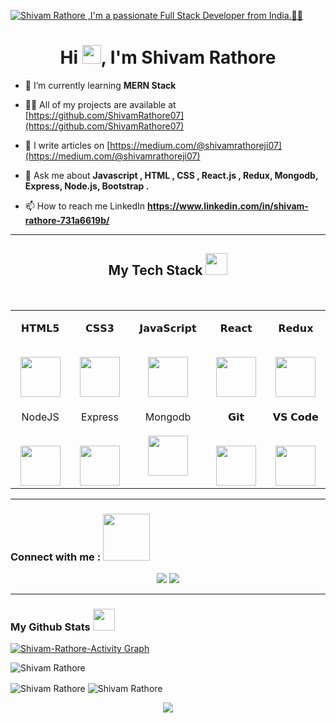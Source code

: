 [![Shivam Rathore ,I'm a passionate Full Stack Developer from India.🧑‍💻](https://pimp-my-readme.webapp.io/pimp-my-readme/wavy-banner?subtitle=I%27m%20a%20passionate%20Full%20Stack%20Web%20Developer.%F0%9F%A7%91%E2%80%8D%F0%9F%92%BB&title=Shivam%20Rathore%20)](https://www.linkedin.com/in/shivam-rathore-731a6619b/)

<h1 align="center">Hi <img src="https://raw.githubusercontent.com/MartinHeinz/MartinHeinz/master/wave.gif" width="30px">, I'm Shivam Rathore</h1>

- 🌱 I’m currently learning **MERN Stack** 

- 👨‍💻 All of my projects are available at [https://github.com/ShivamRathore07](https://github.com/ShivamRathore07)

- 📝 I write articles on [https://medium.com/@shivamrathoreji07](https://medium.com/@shivamrathoreji07)

- 💬 Ask me about **Javascript , HTML , CSS , React.js , Redux, Mongodb, Express, Node.js, Bootstrap .**

- 📫 How to reach me LinkedIn **https://www.linkedin.com/in/shivam-rathore-731a6619b/**

<hr />
 
<h2 align="center" border="0">My Tech Stack <img src="https://camo.githubusercontent.com/beb64ff21c883e318e4f5db5231c2ba4175705bea1c9249e82a41ab375db4f75/68747470733a2f2f6d65646961322e67697068792e636f6d2f6d656469612f51737347456d706b79454f684243623765312f67697068792e6769663f6369643d656366303565343761306e336769316266716e74716d6f62386739616964316f796a327772336473336d67373030626c267269643d67697068792e676966" width="35"/></h2>

<br>

<table align="center">

<tbody>

<tr valign="top">

<td width="15%" align="center">

<span>𝗛𝗧𝗠𝗟𝟱</span><br><br>

<img height="64px" src="https://cdn.svgporn.com/logos/html-5.svg">
</td>

<td width="15%" align="center">

<span>𝗖𝗦𝗦𝟯</span><br><br>

<img height="64px" src="https://cdn.svgporn.com/logos/css-3.svg">

</td>

<td width="15%" align="center">

<span>𝗝𝗮𝘃𝗮𝗦𝗰𝗿𝗶𝗽𝘁</span><br><br>

<img height="64px" src="https://cdn.svgporn.com/logos/javascript.svg">
</td>

<td width="15%" align="center">

<span>𝗥𝗲𝗮𝗰𝘁</span><br><br>

<img height="64px" src="https://cdn.svgporn.com/logos/react.svg">

</td>
 <td width="15%" align="center">

<span>𝗥𝗲𝗱𝘂𝘅</span><br><br>

<img height="64px" src="https://cdn.svgporn.com/logos/redux.svg">

</td>
</tr>
 <tr valign="top">
<td width="15%" align="center">

<span>NodeJS</span><br><br>

<img height="64px" src="https://cdn.svgporn.com/logos/nodejs.svg">

</td>



  
<td width="15%" align="center">

<span>Express</span><br><br>

<img height="64px" src="https://cdn.svgporn.com/logos/express.svg">

</td>
  
<td width="15%" align="center">

<span>Mongodb</span><br><br>
<img height="64px" src="https://cdn.svgporn.com/logos/mongodb.svg">

</td>
 <td width="15%" align="center">

<span>𝗚𝗶𝘁</span><br><br>

<img height="64px" src="https://cdn.svgporn.com/logos/git-icon.svg">

</td>
<td width="15%" align="center">

<span>𝗩𝗦 𝗖𝗼𝗱𝗲</span><br><br>

<img height="64px" src="https://cdn.svgporn.com/logos/visual-studio-code.svg">

</td>

</tr>


</tbody>

</table>
<hr>
<h3>Connect with me :  <img src="https://raw.githubusercontent.com/ShahriarShafin/ShahriarShafin/main/Assets/handshake.gif" width="75" /></h3>
<p align="center">
  <a href="https://www.linkedin.com/in/shivam-rathore-731a6619b/"><img src="https://img.shields.io/badge/LinkedIn-0077B5?style=for-the-badge&logo=linkedin&logoColor=white"></a>
<a href="https://www.instagram.com/_shivam_rathore07_/"><img src="https://img.shields.io/badge/instagram-d11b59?style=for-the-badge&logo=instagram&logoColor=white"></a>
</p>
<hr />
<h3>  My Github Stats <img src="https://camo.githubusercontent.com/f11b92476ee793cfe97f20e0564ab552bd9bd670179d7b6772c59bb4d3218ca6/68747470733a2f2f692e70696e696d672e636f6d2f6f726967696e616c732f36352f63342f66342f36356334663435323537316265313236316539633632336637646134383861632e676966" width="35"/></h3>
<a href="https://github.com/ShivamRathore07/github-readme-activity-graph"><img alt="Shivam-Rathore-Activity Graph" src="https://activity-graph.herokuapp.com/graph?username=ShivamRathore07&bg_color=0D1117&color=e8f4fd&line=f98c03&point=FFFFFF&hide_border=true" /></a>
<p><img align="center" src="https://github-readme-stats.vercel.app/api/top-langs?username=ShivamRathore07&show_icons=true&locale=en&layout=compact&theme=dark&ring=FFB19A&hide_border=true&currStreakNum=F6A085&fire=F6A085&currStreakLabel=F6A085" alt="Shivam Rathore" /></p>

<p><img align="center" src="https://github-readme-stats.vercel.app/api?username=ShivamRathore07&show_icons=true&locale=en&theme=dark&ring=FFB19A&hide_border=true&currStreakNum=F6A085&fire=F6A085&currStreakLabel=F6A085" alt="Shivam Rathore" />
<img align="center" src="https://github-readme-streak-stats.herokuapp.com/?user=ShivamRathore07&theme=dark&ring=FFB19A&hide_border=true&currStreakNum=F6A085&fire=F6A085&currStreakLabel=F6A085" alt="Shivam Rathore" /> 
</p>  
<p align="center">
  <img  src="https://raw.githubusercontent.com/Trilokia/Trilokia/379277808c61ef204768a61bbc5d25bc7798ccf1/bottom_header.svg">
  </p>
